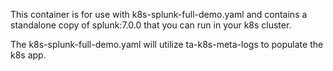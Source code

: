 This container is for use with k8s-splunk-full-demo.yaml and contains a standalone copy of splunk:7.0.0 that you can run in your k8s cluster.  

The k8s-splunk-full-demo.yaml will utilize ta-k8s-meta-logs to populate the k8s app.  
